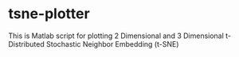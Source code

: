 # tsne-plotter
This is Matlab script for plotting 2 Dimensional and 3 Dimensional t-Distributed Stochastic Neighbor Embedding (t-SNE)
